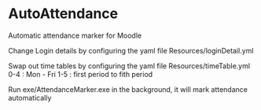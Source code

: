 # AutoAttendance

Automatic attendance marker for Moodle

Change Login details by configuring the yaml file Resources/loginDetail.yml

Swap out time tables by configuring the yaml file Resources/timeTable.yml
	0-4 : Mon - Fri
	1-5 : first period to fith period

Run exe/AttendanceMarker.exe in the background, it will mark attendance automatically
